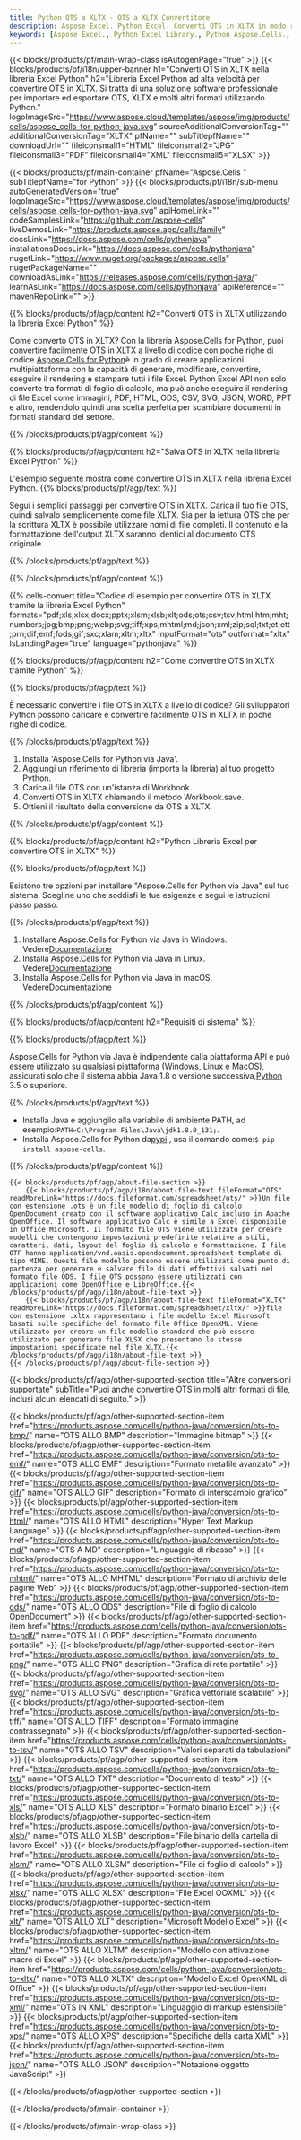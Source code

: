 ```yaml
---
title: Python OTS a XLTX - OTS a XLTX Convertitore
description: Aspose Excel. Python Excel. Converti OTS in XLTX in modo rapido e semplice con Aspose.Cells. Python OTS in XLTX. Python Salva OTS in XLTX. Salva OTS come XLTX utilizzando la libreria Excel Python.
keywords: [Aspose Excel., Python Excel Library., Python Aspose.Cells., Convert OTS to XLTX in Python Excel Library., Save OTS to XLTX using Python Excel Library., Python OTS to XLTX saveformat., OTS to XLTX Converter., Python Save OTS as XLTX]
---
```

{{< blocks/products/pf/main-wrap-class isAutogenPage="true" >}}
{{< blocks/products/pf/i18n/upper-banner h1="Converti OTS in XLTX nella libreria Excel Python" h2="Libreria Excel Python ad alta velocità per convertire OTS in XLTX. Si tratta di una soluzione software professionale per importare ed esportare OTS, XLTX e molti altri formati utilizzando Python." logoImageSrc="https://www.aspose.cloud/templates/aspose/img/products/cells/aspose_cells-for-python-java.svg" sourceAdditionalConversionTag="" additionalConversionTag="XLTX" pfName="" subTitlepfName="" downloadUrl="" fileiconsmall1="HTML" fileiconsmall2="JPG" fileiconsmall3="PDF" fileiconsmall4="XML" fileiconsmall5="XLSX" >}}

{{< blocks/products/pf/main-container pfName="Aspose.Cells " subTitlepfName="for Python" >}}
{{< blocks/products/pf/i18n/sub-menu autoGeneratedVersion="true" logoImageSrc="https://www.aspose.cloud/templates/aspose/img/products/cells/aspose_cells-for-python-java.svg" apiHomeLink="" codeSamplesLink="https://github.com/aspose-cells" liveDemosLink="https://products.aspose.app/cells/family" docsLink="https://docs.aspose.com/cells/pythonjava" installationsDocsLink="https://docs.aspose.com/cells/pythonjava" nugetLink="https://www.nuget.org/packages/aspose.cells" nugetPackageName="" downloadAsLink="https://releases.aspose.com/cells/python-java/" learnAsLink="https://docs.aspose.com/cells/pythonjava" apiReference="" mavenRepoLink="" >}}


{{% blocks/products/pf/agp/content h2="Converti OTS in XLTX utilizzando la libreria Excel Python" %}}

 Come converto OTS in XLTX? Con la libreria Aspose.Cells for Python, puoi convertire facilmente OTS in XLTX a livello di codice con poche righe di codice.[Aspose.Cells for Python](https://pypi.org/project/aspose-cells)è in grado di creare applicazioni multipiattaforma con la capacità di generare, modificare, convertire, eseguire il rendering e stampare tutti i file Excel. Python Excel API non solo converte tra formati di foglio di calcolo, ma può anche eseguire il rendering di file Excel come immagini, PDF, HTML, ODS, CSV, SVG, JSON, WORD, PPT e altro, rendendolo quindi una scelta perfetta per scambiare documenti in formati standard del settore.
 
{{% /blocks/products/pf/agp/content %}}

{{% blocks/products/pf/agp/content h2="Salva OTS in XLTX nella libreria Excel Python" %}}

L'esempio seguente mostra come convertire OTS in XLTX nella libreria Excel Python.
{{% blocks/products/pf/agp/text %}}

Segui i semplici passaggi per convertire OTS in XLTX. Carica il tuo file OTS, quindi salvalo semplicemente come file XLTX. Sia per la lettura OTS che per la scrittura XLTX è possibile utilizzare nomi di file completi. Il contenuto e la formattazione dell'output XLTX saranno identici al documento OTS originale.

{{% /blocks/products/pf/agp/text %}}

{{% /blocks/products/pf/agp/content %}}

{{% cells-convert title="Codice di esempio per convertire OTS in XLTX tramite la libreria Excel Python" formats="pdf;xls;xlsx;docx;pptx;xlsm;xlsb;xlt;ods;ots;csv;tsv;html;htm;mht;numbers;jpg;bmp;png;webp;svg;tiff;xps;mhtml;md;json;xml;zip;sql;txt;et;ett;prn;dif;emf;fods;gif;sxc;xlam;xltm;xltx" InputFormat="ots" outformat="xltx" IsLandingPage="true" language="pythonjava" %}}

{{% blocks/products/pf/agp/content h2="Come convertire OTS in XLTX tramite Python" %}}

{{% blocks/products/pf/agp/text %}}

È necessario convertire i file OTS in XLTX a livello di codice? Gli sviluppatori Python possono caricare e convertire facilmente OTS in XLTX in poche righe di codice.

{{% /blocks/products/pf/agp/text %}}

1.  Installa 'Aspose.Cells for Python via Java'.
1.  Aggiungi un riferimento di libreria (importa la libreria) al tuo progetto Python.
1.  Carica il file OTS con un'istanza di Workbook.
1.  Converti OTS in XLTX chiamando il metodo Workbook.save.
1.  Ottieni il risultato della conversione da OTS a XLTX.

{{% /blocks/products/pf/agp/content %}}

{{% blocks/products/pf/agp/content h2="Python Libreria Excel per convertire OTS in XLTX" %}}

{{% blocks/products/pf/agp/text %}}

Esistono tre opzioni per installare "Aspose.Cells for Python via Java" sul tuo sistema. Scegline uno che soddisfi le tue esigenze e segui le istruzioni passo passo:

{{% /blocks/products/pf/agp/text %}}

1.  Installare Aspose.Cells for Python via Java in Windows. Vedere[Documentazione](https://docs.aspose.com/cells/python-java/getting-started/#windows)
1.  Installa Aspose.Cells for Python via Java in Linux. Vedere[Documentazione](https://docs.aspose.com/cells/python-java/getting-started/#linux)
1.  Installa Aspose.Cells for Python via Java in macOS. Vedere[Documentazione](https://docs.aspose.com/cells/python-java/getting-started/#macos)

{{% /blocks/products/pf/agp/content %}}

{{% blocks/products/pf/agp/content h2="Requisiti di sistema" %}}

{{% blocks/products/pf/agp/text %}}

Aspose.Cells for Python via Java è indipendente dalla piattaforma API e può essere utilizzato su qualsiasi piattaforma (Windows, Linux e MacOS), assicurati solo che il sistema abbia Java 1.8 o versione successiva,[Python](https://www.python.org/downloads/) 3.5 o superiore.
 
{{% /blocks/products/pf/agp/text %}}

-  Installa Java e aggiungilo alla variabile di ambiente PATH, ad esempio:<code>PATH=C:\Program Files\Java\jdk1.8.0_131;</code>.
-  Installa Aspose.Cells for Python da<a href="https://pypi.org/project/aspose-cells/">pypi</a> , usa il comando come:<code>$ pip install aspose-cells</code>.

{{% /blocks/products/pf/agp/content %}}

<!-- aboutfile Starts -->
    {{< blocks/products/pf/agp/about-file-section >}}
        {{< blocks/products/pf/agp/i18n/about-file-text fileFormat="OTS" readMoreLink="https://docs.fileformat.com/spreadsheet/ots/" >}}Un file con estensione .ots è un file modello di foglio di calcolo OpenDocument creato con il software applicativo Calc incluso in Apache OpenOffice. Il software applicativo Calc è simile a Excel disponibile in Office Microsoft. Il formato file OTS viene utilizzato per creare modelli che contengono impostazioni predefinite relative a stili, caratteri, dati, layout del foglio di calcolo e formattazione. I file OTF hanno application/vnd.oasis.opendocument.spreadsheet-template di tipo MIME. Questi file modello possono essere utilizzati come punto di partenza per generare e salvare file di dati effettivi salvati nel formato file ODS. I file OTS possono essere utilizzati con applicazioni come OpenOffice e LibreOffice.{{< /blocks/products/pf/agp/i18n/about-file-text >}}
        {{< blocks/products/pf/agp/i18n/about-file-text fileFormat="XLTX" readMoreLink="https://docs.fileformat.com/spreadsheet/xltx/" >}}file con estensione .xltx rappresentano i file modello Excel Microsoft basati sulle specifiche del formato file Office OpenXML. Viene utilizzato per creare un file modello standard che può essere utilizzato per generare file XLSX che presentano le stesse impostazioni specificate nel file XLTX.{{< /blocks/products/pf/agp/i18n/about-file-text >}}
    {{< /blocks/products/pf/agp/about-file-section >}}
<!-- aboutfile Ends -->

{{< blocks/products/pf/agp/other-supported-section title="Altre conversioni supportate" subTitle="Puoi anche convertire OTS in molti altri formati di file, inclusi alcuni elencati di seguito." >}}

{{< blocks/products/pf/agp/other-supported-section-item href="https://products.aspose.com/cells/python-java/conversion/ots-to-bmp/" name="OTS ALLO BMP" description="Immagine bitmap" >}}
{{< blocks/products/pf/agp/other-supported-section-item href="https://products.aspose.com/cells/python-java/conversion/ots-to-emf/" name="OTS ALLO EMF" description="Formato metafile avanzato" >}}
{{< blocks/products/pf/agp/other-supported-section-item href="https://products.aspose.com/cells/python-java/conversion/ots-to-gif/" name="OTS ALLO GIF" description="Formato di interscambio grafico" >}}
{{< blocks/products/pf/agp/other-supported-section-item href="https://products.aspose.com/cells/python-java/conversion/ots-to-html/" name="OTS ALLO HTML" description="Hyper Text Markup Language" >}}
{{< blocks/products/pf/agp/other-supported-section-item href="https://products.aspose.com/cells/python-java/conversion/ots-to-md/" name="OTS A MD" description="Linguaggio di ribasso" >}}
{{< blocks/products/pf/agp/other-supported-section-item href="https://products.aspose.com/cells/python-java/conversion/ots-to-mhtml/" name="OTS ALLO MHTML" description="Formato di archivio delle pagine Web" >}}
{{< blocks/products/pf/agp/other-supported-section-item href="https://products.aspose.com/cells/python-java/conversion/ots-to-ods/" name="OTS ALLO ODS" description="File di foglio di calcolo OpenDocument" >}}
{{< blocks/products/pf/agp/other-supported-section-item href="https://products.aspose.com/cells/python-java/conversion/ots-to-pdf/" name="OTS ALLO PDF" description="Formato documento portatile" >}}
{{< blocks/products/pf/agp/other-supported-section-item href="https://products.aspose.com/cells/python-java/conversion/ots-to-png/" name="OTS ALLO PNG" description="Grafica di rete portatile" >}}
{{< blocks/products/pf/agp/other-supported-section-item href="https://products.aspose.com/cells/python-java/conversion/ots-to-svg/" name="OTS ALLO SVG" description="Grafica vettoriale scalabile" >}}
{{< blocks/products/pf/agp/other-supported-section-item href="https://products.aspose.com/cells/python-java/conversion/ots-to-tiff/" name="OTS ALLO TIFF" description="Formato immagine contrassegnato" >}}
{{< blocks/products/pf/agp/other-supported-section-item href="https://products.aspose.com/cells/python-java/conversion/ots-to-tsv/" name="OTS ALLO TSV" description="Valori separati da tabulazioni" >}}
{{< blocks/products/pf/agp/other-supported-section-item href="https://products.aspose.com/cells/python-java/conversion/ots-to-txt/" name="OTS ALLO TXT" description="Documento di testo" >}}
{{< blocks/products/pf/agp/other-supported-section-item href="https://products.aspose.com/cells/python-java/conversion/ots-to-xls/" name="OTS ALLO XLS" description="Formato binario Excel" >}}
{{< blocks/products/pf/agp/other-supported-section-item href="https://products.aspose.com/cells/python-java/conversion/ots-to-xlsb/" name="OTS ALLO XLSB" description="File binario della cartella di lavoro Excel" >}}
{{< blocks/products/pf/agp/other-supported-section-item href="https://products.aspose.com/cells/python-java/conversion/ots-to-xlsm/" name="OTS ALLO XLSM" description="File di foglio di calcolo" >}}
{{< blocks/products/pf/agp/other-supported-section-item href="https://products.aspose.com/cells/python-java/conversion/ots-to-xlsx/" name="OTS ALLO XLSX" description="File Excel OOXML" >}}
{{< blocks/products/pf/agp/other-supported-section-item href="https://products.aspose.com/cells/python-java/conversion/ots-to-xlt/" name="OTS ALLO XLT" description="Microsoft Modello Excel" >}}
{{< blocks/products/pf/agp/other-supported-section-item href="https://products.aspose.com/cells/python-java/conversion/ots-to-xltm/" name="OTS ALLO XLTM" description="Modello con attivazione macro di Excel" >}}
{{< blocks/products/pf/agp/other-supported-section-item href="https://products.aspose.com/cells/python-java/conversion/ots-to-xltx/" name="OTS ALLO XLTX" description="Modello Excel OpenXML di Office" >}}
{{< blocks/products/pf/agp/other-supported-section-item href="https://products.aspose.com/cells/python-java/conversion/ots-to-xml/" name="OTS IN XML" description="Linguaggio di markup estensibile" >}}
{{< blocks/products/pf/agp/other-supported-section-item href="https://products.aspose.com/cells/python-java/conversion/ots-to-xps/" name="OTS ALLO XPS" description="Specifiche della carta XML" >}}
{{< blocks/products/pf/agp/other-supported-section-item href="https://products.aspose.com/cells/python-java/conversion/ots-to-json/" name="OTS ALLO JSON" description="Notazione oggetto JavaScript" >}}

{{< /blocks/products/pf/agp/other-supported-section >}}

{{< /blocks/products/pf/main-container >}}
    
{{< /blocks/products/pf/main-wrap-class >}}
